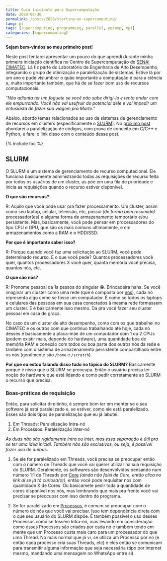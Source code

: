 ```yaml
---
title: Guia iniciante para Supercomputação
date: 2020-08-30
permalink: /posts/2020/starting-on-supercomputing/
lang: pt
tags: [supercomputing, programming, parallel, openmp, mpi]
categories: [supercomputing]
---
```


**Sejam bem-vindos ao meu primeiro post!**

Neste post tentarei apresentar um pouco do que aprendi durante minha primeira iniciação científica no Centro de Supercomputação do [SENAI CIMATEC](http://www.senaicimatec.com.br/). Lá fiz parte do Laboratório de Engenharia de Alto Desempenho, integrando o grupo de otimização e paralelização de sistemas. Estive lá por um ano e pude vislumbrar o quão importante a computação é para a ciência e, muito importante também, que há de se fazer bom uso de recursos computacionais.

<q>_Não adianta ter um foguete se você não sabe dirigi-lo e tenta andar com ele empurrando. Você não vai usufruir do potencial dele e vai impedir um entusiasta de fazer sua viagem pra Marte._</q>

Abaixo, abordo temas relacionados ao uso de sistemas de gerenciamento de recursos em clusters (especificamente o [SLURM](https://slurm.schedmd.com/)). No [próximo post](/posts/2020/c-c++-python-parallel-code/) abordarei a paralelização de códigos, com prova de conceito em C/C++ e Python, e farei o link disso com o conteúdo desse post.


{% include toc %}

## SLURM

O SLURM é um sistema de gerenciamento de recurso computacional. Ele funciona basicamente administrando todas as requisições de recurso feita por todos os usuários de um cluster, as põe em uma fila de prioridade e inicia as requisições quando o recurso estiver disponível.

**O que são recursos?**

R: Aquilo que você pode usar pra fazer processamento. Um cluster, assim como seu laptop, celular, televisão, etc, possui _(de forma bem resumida)_ processador(es) e alguma forma de armazenamento temporário e/ou persistente. Mas, basicamente, você pode pensar em processadores do tipo CPU e GPU, que são os mais comuns ultimamente, e em armazenamentos como a RAM e o HDD/SSD.

**Por que é importante saber isso?**

R: Porque quando você faz uma solicitação ao SLURM, você pede determinado recurso. E o que você pede? Quantos processadores você quer, quantos processadores X você quer, quanta memória você precisa, quantos nós, etc.

**O que são nós?**

R: Pronome pessoal da 1a pessoa do singular :grin:. Brincadeira haha. Se você imaginar um cluster como uma rede (que é composta por [nós](https://pt.wikipedia.org/wiki/V%C3%A9rtice_(teoria_dos_grafos))), cada nó representa algo como se fosse um computador. É como se todos os laptops e celulares das pessoas em sua casa conectados à mesma rede formassem um cluster. E é basicamente isso mesmo. Dá pra você fazer seu cluster pessoal em casa de graça.

No caso de um cluster de alto desempenho, como com os que trabalhei no CIMATEC e os outros com que continuo trabalhando até hoje, cada nó desses é basicamente a placa-mãe de um computador com 1 ou 2 CPUs (podem existir mais, depende do hardware), uma quantidade boa de memória RAM e conexão com todos ou boa parte dos outros nós da rede e também com o sistema de armazenamento persistente compartilhado entre os nós (geralmente são `/home` e `/scratch`).

**Por que eu estou falando disso tudo no tópico do SLURM?** Basicamente porque é nisso que o SLURM se preocupa. Então o usuário precisa ter noção do hardware que está lidando e como pedir corretamente ao SLURM o recurso que precisa.

### Boas-práticas de requisição

Então, para solicitar direitinho, é sempre bom ter em menter se o seu software já está paralelizado e, se estiver, como ele está paralelizado. Esses são dois tipos de paralelização que eu já labutei:

1. Em Threads: Paralelização Intra-nó
2. Em Processos: Paralelização Inter-nó

_As duas não são rigidamente intra ou inter, mas essa separação é útil pra se ter uma idea inicial. Também não são exclusivas, ou seja, é possível fazer uso de ambas._

1. Se ele for paralelizado em Threads, você precisa se preocupar então com o número de Threads que você vai querer utilizar na sua requisição do SLURM. Geralmente, os softwares são desenvolvidos pensando num número 1:1 de Threads por [Core](#core) _(ainda não falei de Core, então clica no link aí se já tá curiosa(o))_, então você pode requisitar nós com quantidade X de Cores. Ou basicamete pedir toda a quantidade de cores disponível nos nós, mas lembrando que mais pra frente você vai precisar se preocupar com isso dentro do programa.

2. Se for paralelizado em [Processos](https://pt.wikipedia.org/wiki/Processo_(inform%C3%A1tica)), é comum se preocupar com o número de nós que você vai precisar. Isso tem dependência direta com o que seu usuário do SLURM dispõe. É também possível o uso desses Processos como se fossem Intra-nó, mas levando em consideração como esses Processos são criados por cada nó e também tendo em mente que um Processo custa mais caro para um processador do que uma Thread. No mais normal que já vi, se utiliza um Processo por nó (e então cada processo cria suas Threads, etc) e eles então se comunicam para transmitir alguma informação que seja necessária (tipo por internet mesmo, mandando uma mensagem no WhatsApp entre si).
